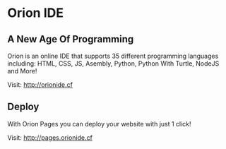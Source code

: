 # Orion IDE

## A New Age Of Programming

Orion is an online IDE that supports 35 different programming languages including: HTML, CSS, JS, Asembly, Python, Python With Turtle, NodeJS and More!

Visit: http://orionide.cf

## Deploy

With Orion Pages you can deploy your website with just 1 click!

Visit: http://pages.orionide.cf
